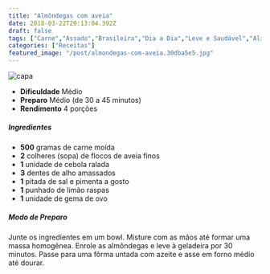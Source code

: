 ```yaml
---
title: "Almôndegas com aveia"
date: 2018-03-22T20:13:04.392Z
draft: false
tags: ["Carne","Assado","Brasileira","Dia a Dia","Leve e Saudável","Alimentação saudável"]
categories: ["Receitas"]
featured_image: "/post/almondegas-com-aveia.30dba5e5.jpg"
---
```


![capa](/post/almondegas-com-aveia.30dba5e5.jpg)

*   **Dificuldade** Médio
*   **Preparo** Médio (de 30 a 45 minutos)
*   **Rendimento** 4 porções

##### Ingredientes

*   **500** gramas de carne moída
*   **2** colheres (sopa) de flocos de aveia finos
*   **1** unidade de cebola ralada
*   **3** dentes de alho amassados
*   **1** pitada de sal e pimenta a gosto
*   **1** punhado de limão raspas
*   **1** unidade de gema de ovo

##### Modo de Preparo

Junte os ingredientes em um bowl. Misture com as mãos até formar uma massa homogênea. Enrole as almôndegas e leve à geladeira por 30 minutos. Passe para uma fôrma untada com azeite e asse em forno médio até dourar.

